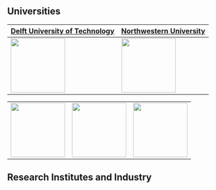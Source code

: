 ## Universities

| [Delft University of Technology](https://www.tudelft.nl/) | [Northwestern University](https://www.northwestern.edu/) |
|:-----------------------------------|:-----------------------------------|
| <img src="https://d2k0ddhflgrk1i.cloudfront.net/Websections/Huisstijl/Bouwstenen/Logo/Descriptor/TUDelft_logo_descriptor_rgb.png" height="125"> | <img src="https://www.northwestern.edu/brand/images/nu-horizontal.jpg" height="125"> |


<table style="width:100%">
     <td style="text-align:center"><img src="https://www.northwestern.edu/brand/images/nu-horizontal.jpg" height="125"></td>
    <td style="text-align:center"><img src="https://www.wpi.edu/sites/default/files/inline-image/Offices/Marketing-Communications/WPI_Inst_Prim_FulClr.png" height="125"></td>
        <td style="text-align:center"><img src="https://upload.wikimedia.org/wikipedia/commons/7/78/Eindhoven_University_of_Technology_logo_new.png?20190217013828" height="125"></td>
  </tr>
</table>

## Research Institutes and Industry
